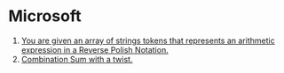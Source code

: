 # Microsoft

1. [You are given an array of strings tokens that represents an arithmetic expression in a Reverse Polish Notation.](https://leetcode.com/problems/evaluate-reverse-polish-notation/)
2. [Combination Sum with a twist.](https://leetcode.com/problems/combination-sum-iii/)
